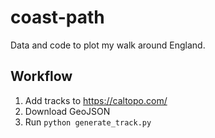 # coast-path

Data and code to plot my walk around England.

## Workflow

1. Add tracks to https://caltopo.com/
2. Download GeoJSON
3. Run `python generate_track.py`
